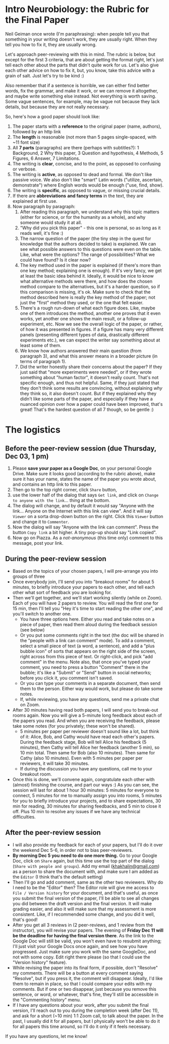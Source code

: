 # Intro Neurobiology: the Rubric for the Final Paper

Neil Geiman once wrote (I'm paraphrasing): when people tell you that something in your writing doesn't work, they are usually right. When they tell you how to fix it, they are usually wrong. 

Let's approach peer-reviewing with this in mind. The rubric is below, but except for the first 3 criteria, that are about getting the format right, let's just tell each other about the parts that didn't quite work for us. Let's also give each other advice on how to fix it, but, you know, take this advice with a grain of salt. Just let's try to be kind :)

Also remember that if a sentence is horrible, we can either find better words, fix the grammar, and make it work, or we can remove it altogether, and maybe write something else instead. Not everything is worth saving. Some vague sentences, for example, may be vague not because they lack details, but because they are not really necessary.

So, here's how a good paper should look like:

1. The paper starts with a **reference** to the original paper (name, authors), followed by an http link
2. The **length** is reasonable (not more than 5 pages single-spaced, with ~11 font size)
3. All **7 parts** (paragraphs) are there (perhaps with subtitles?): 1 Background, 2 Why this paper, 3 Question and hypothesis, 4 Methods, 5 Figures, 6 Answer, 7 Limitations.
4. The writing is **clear**, concise, and to the point, as opposed to confusing or verbose.
5. The writing is **active**, as opposed to dead and formal. We don't like passive voice. We also don't like "smart" Latin words ("utilize, ascertain, demonstrate") where English words would be enough ("use, find, show).
6. The writing is **specific**, as opposed to vague, or missing crucial details.
7. If there are **abbreviations** **and fancy terms** in the text, they are explained at first use.
8. Now paragraph by paragraph:
   1. After reading this paragraph, we understand why this topic matters (either for science, or for the humanity as a whole), and why someone would study it at all.
   2. "Why did you pick this paper" - this one is personal, so as long as it reads well, it's fine :)
   3. The narrow question of the paper (the tiny step in the quest for knowledge that the authors decided to take) is explained. We can see what possible answers to this questions were even on the table. Like, what were the options? The range of possibilities? What we could have found? Is it clear now?
   4. The key method used in the paper is explained (if there's more than one key method; explaining one is enough). If it's very fancy, we get at least the basic idea behind it. Ideally, it would be nice to know what alternative methods were there, and how does the chosen method compare to the alternatives, but it's a harder question, so if this comparison is missing, it's ok. Make sure to check that the method described here is really the key method of the paper; not just the "first" method they used, or the one that felt easier.
   5. There's a rough run-down of what each figure does. Like, maybe one of them introduces the method, another one proves that it even works, yet another one shows the main result, or a follow-up experiment, etc. Now we see the overall logic of the paper, or rather, of how it was presented in figures. If a figure has many very different panels (presenting different types of data, drastically different experiments etc.), we can expect the writer say something about at least some of them.
   6. We know how authors answered their main question (from paragraph 3), and what this answer means in a broader picture (in terms of paragraph 1).
   7. Did the writer honestly share their concerns about the paper? If they just said that "more experiments were needed", or if they wrote something about "human factor", it doesn't really count. That's not specific enough, and thus not helpful. Same, if they just stated that they don't think some results are convincing, without explaining _why_ they think so, it also doesn't count. But if they explained why they didn't like some parts of the paper, and especially if they have a nuanced opinion over how a paper could have been improved, that's great! That's the hardest question of all 7 though, so be gentle :)

# The logistics

## Before the peer-review session (due Thursday, Dec 03, 1 pm)

1. Please **save your paper as a Google Doc**, on your personal Google Drive.  Make sure it looks good (according to the rubric above), make sure it has your name, states the name of the paper you wrote about, and contains an http link to this paper.
2. Then go to the top right corner, click `Share` button, 
3. use the lower half of the dialog that says `Get link`, and click on `Change to anyone with the link`... thing at the bottom.
4. The dialog will change, and by default it would say "Anyone with the link... Anyone on the Internet with this link can view". And it will say `Viewer` on a sorta drop-down button on the right. Click this `Viewer` button and change it to `Commenter`.
5. Now the dialog will say "Anyone with the link can comment". Press the button `Copy link` a bit higher. A tiny pop-up should say "Link copied".
6. Now go on Piazza. As a *not-anonymous* (this time only) comment to this message, post your link.

## During the peer-review session

* Based on the topics of your chosen papers, I will pre-arrange you into groups of three
* Once everybody join, I'll send you into "breakout rooms" for about 5 minutes, to briefly introduce your papers to each other, and tell each other what sort of feedback you are looking for.
* Then we'll get together, and we'll start working silently (while on Zoom). Each of you will have 2 papers to review. You will read the first one for 15 min, then I'll tell you "Hey it's time to start reading the other one", and you'll switch to another one.
  * You have three options here. Either you read and take notes on a piece of paper, then read them aloud during the feedback session (see below)
  * Or you put some comments right in the text (the doc will be shared in the "people with a link can comment" mode). To add a comment, select a small piece of text (a word, a sentence), and add a "plus bubble icon" of sorts that appears on the right side of the screen, right across from this piece of text. Or right-click, and pick "add comment" in the menu. Note also, that once you've typed your comment, you need to press a button "Comment" there in the bubble; it's like a "Submit" or "Send" button in social networks; before you click it, you comment isn't saved.
  * Or you can type your comments in a separate document, then send them to the person. Either way would work, but please do take some notes.
  * If, while reviewing, you have any questions, send me a private chat on Zoom.
* After 30 minutes having read both papers, I will send you to break-out rooms again. Now you will give a 5-minute long feedback about each of the papers you read. And when you are receiving the feedback, please take some notes (for you privately; these won't be shared).
  * 5 minutes per paper per reviewer doesn't sound like a lot, but think of it: Alice, Bob, and Cathy would have read each other's papers. During the feedback stage, Bob will tell Alice his feedback (5 minutes), then Cathy will tell Alice her feedback (another 5 min), so 10 min total. Then same for Bob (also 10 minutes). Then same for Cathy (also 10 minutes). Even with 5 minutes per paper per reviewers, it will take 30 minutes.
  * If during the discussion you have any questions, call me to your breakout room.
* Once this is done, we'll convene again, congratulate each other with (almost) finishing the course, and part our ways :) As you can see, the session will last for about 1 hour 30 minutes: 5 minutes for everyone to connect, 5 minutes for me to manually assign you into rooms, 5 minutes for you to briefly introduce your projects, and to share expectations, 30 min for reading, 30 minutes for sharing feedbacks, and 5 min to close it off. Plus 10 min to resolve any issues if we have any technical difficulties.

## After the peer-review session

* I will also provide my feedback for each of your papers, but I'll do it over the weekend Dec 5-6, in order not to bias peer-reviewers.
* **By morning Dec 5 you need to do one more thing.** Go to your Google Doc, click on `Share` again, but this time use the top part of the dialog (`Share with people and groups`). Add my email (khakhalin@gmail.com) as a person to share the document with, and make sure I am added as the `Editor` (I think that's the default setting)
* Then I'll go and add comment, same as the other two reviewers. Why do I need to be the "Editor" then? The Editor role will give me access to `File / Version history`  for your document, and that's useful, as once you submit the final version of the paper, I'll be able to see all changes you did between the draft version and the final version. It will make grading easier, and also it will make sure that my assessment is more consistent. Like, if I recommended some change, and you did it well, that's good!
* After you get all 3 reviews in (2 peer-reviews, and 1 review from the instructor), you will revise your papers. The evening of **Friday Dec 11 will be the deadline for having the final version there**. As the link to the Google Doc will still be valid, you won't even have to resubmit anything; I'll just visit your Google Docs once again, and see how you have progressed. Just make sure you work with the same GoogleDoc, and not with some copy. Edit right there please (so that I could use the "Version history" feature).
* While revising the paper into its final form, if possible, don't "Resolve" my comments. There will be a button at every comment saying "Resolve", but if you press it, the comment will disappear. Ideally, I'd like them to remain in place, so that I could compare your edits with my comments. But if one or two disappear, just because you remove this sentence, or word, or whatever, that's fine, they'll still be accessible in the "Commenting history" menu.
* If I have any questions about your work, after you submit the final version, I'll reach out to you during the completion week (after Dec 11), and ask for a short (~10 min) 1:1 Zoom call, to talk about the paper. In the past, I usually did it for all papers, but I physically won't be able to do it for all papers this time around, so I'll do it only if it feels necessary.

If you have any questions, let me know!